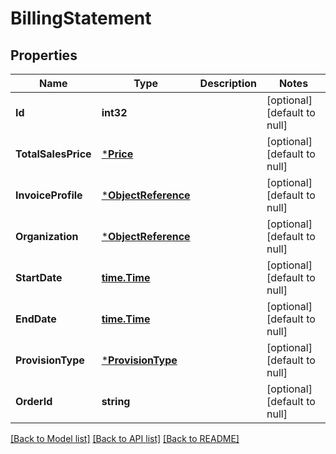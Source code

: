 # BillingStatement

## Properties
Name | Type | Description | Notes
------------ | ------------- | ------------- | -------------
**Id** | **int32** |  | [optional] [default to null]
**TotalSalesPrice** | [***Price**](Price.md) |  | [optional] [default to null]
**InvoiceProfile** | [***ObjectReference**](ObjectReference.md) |  | [optional] [default to null]
**Organization** | [***ObjectReference**](ObjectReference.md) |  | [optional] [default to null]
**StartDate** | [**time.Time**](time.Time.md) |  | [optional] [default to null]
**EndDate** | [**time.Time**](time.Time.md) |  | [optional] [default to null]
**ProvisionType** | [***ProvisionType**](ProvisionType.md) |  | [optional] [default to null]
**OrderId** | **string** |  | [optional] [default to null]

[[Back to Model list]](../README.md#documentation-for-models) [[Back to API list]](../README.md#documentation-for-api-endpoints) [[Back to README]](../README.md)

